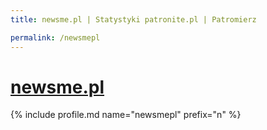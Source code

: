 ```yaml
---
title: newsme.pl | Statystyki patronite.pl | Patromierz

permalink: /newsmepl
---
```


# [newsme.pl](https://patronite.pl/newsmepl)

{% include profile.md name="newsmepl" prefix="n" %}
